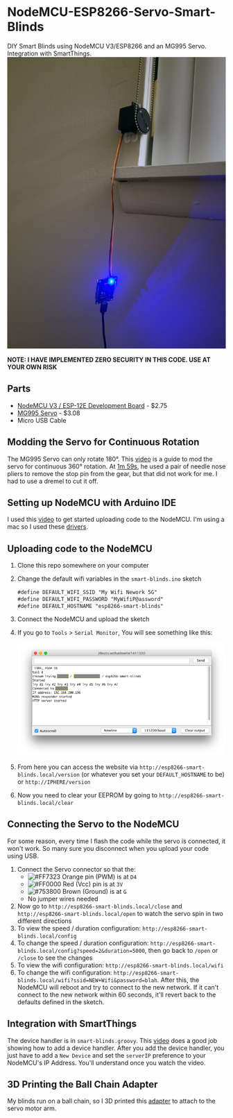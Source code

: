 
# NodeMCU-ESP8266-Servo-Smart-Blinds
DIY Smart Blinds using NodeMCU V3/ESP8266 and an MG995 Servo. Integration with SmartThings.
![Example](img/example1.jpg)

**NOTE: I HAVE IMPLEMENTED ZERO SECURITY IN THIS CODE. USE AT YOUR OWN RISK**

## Parts

 - [NodeMCU V3 / ESP-12E Development Board](https://www.aliexpress.com/item/ESP8266-CH340G-CH340-G-NodeMcu-V3-Lua-Wireless-WIFI-Module-Connector-Development-Board-Based-ESP-12E/32800966224.html) - $2.75
 - [MG995 Servo](https://www.aliexpress.com/item/Free-shipping-1pcs-lot-MG995-55g-servos-Digital-Metal-Gear-rc-car-robot-Servo-MG945-MG946R/32270781027.html) - $3.08
 - Micro USB Cable

## Modding the Servo for Continuous Rotation

The MG995 Servo can only rotate 180°. This [video](https://youtu.be/8bcYB-0bctE?t=1m14s) is a guide to mod the servo for continuous 360° rotation. At [1m 59s](https://youtu.be/8bcYB-0bctE?t=1m59s), he used a pair of needle nose pliers to remove the stop pin from the gear, but that did not work for me. I had to use a dremel to cut it off.

## Setting up NodeMCU with Arduino IDE

I used this [video](https://www.youtube.com/watch?v=NEo1WsT5T7s) to get started uploading code to the NodeMCU. I'm using a mac so I used these [drivers](https://github.com/MPParsley/ch340g-ch34g-ch34x-mac-os-x-driver).

## Uploading code to the NodeMCU

 1. Clone this repo somewhere on your computer
 2. Change the default wifi variables in the `smart-blinds.ino` sketch
	 ```
	#define DEFAULT_WIFI_SSID "My Wifi Nework 5G"
	#define DEFAULT_WIFI_PASSWORD "MyWifiP@assword"
	#define DEFAULT_HOSTNAME "esp8266-smart-blinds"
	```
3. Connect the NodeMCU and upload the sketch
4. If you go to `Tools` > `Serial Monitor`, You will see something like this:
	
	![Serial Monitor](img/serial-monitor.png)
5. From here you can access the website via `http://esp8266-smart-blinds.local/version` (or whatever you set your `DEFAULT_HOSTNAME` to be) or `http://IPHERE/version`
6. Now you need to clear your EEPROM by going to `http://esp8266-smart-blinds.local/clear`

## Connecting the Servo to the NodeMCU

For some reason, every time I flash the code while the servo is connected, it won't work. So many sure you disconnect when you upload your code using USB.

1. Connect the Servo connector so that the:
	- ![#FF7323](https://placehold.it/15/FF7323/000000?text=+) Orange pin (PWM) is at `D4`
	- ![#FF0000](https://placehold.it/15/FF0000/000000?text=+) Red (Vcc) pin is at `3V`
	- ![#753800](https://placehold.it/15/753800/000000?text=+) Brown (Ground) is at `G`
	- No jumper wires needed
2. Now go to `http://esp8266-smart-blinds.local/close` and `http://esp8266-smart-blinds.local/open` to watch the servo spin in two different directions
3. To view the speed / duration configuration: `http://esp8266-smart-blinds.local/config`
4. To change the speed / duration configuration: `http://esp8266-smart-blinds.local/config?speed=2&duration=5000`, then go back to `/open` or `/close` to see the changes
5. To view the wifi configuration: `http://esp8266-smart-blinds.local/wifi`
6. To change the wifi configuration: `http://esp8266-smart-blinds.local/wifi?ssid=NEW+Wifi&password=blah`. After this, the NodeMCU will reboot and try to connect to the new network. If it can't connect to the new network within 60 seconds, it'll revert back to the defaults defined in the sketch.

## Integration with SmartThings

The device handler is in `smart-blinds.groovy`. This [video](https://youtu.be/zNNGy9xhl34?t=13m51s) does a good job showing how to add a device handler. After you add the device handler, you just have to add a `New Device` and set the `serverIP` preference to your NodeMCU's IP Address. You'll understand once you watch the video.

## 3D Printing the Ball Chain Adapter

My blinds run on a ball chain, so I 3D printed this [adapter](https://www.thingiverse.com/thing:2850794) to attach to the servo motor arm.
